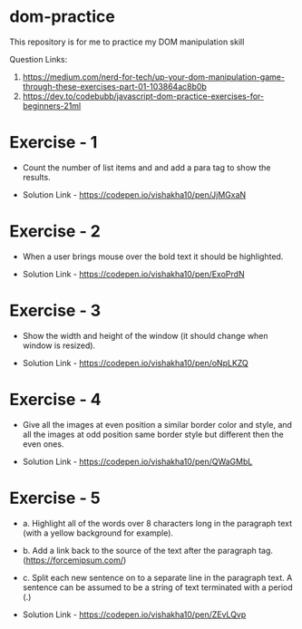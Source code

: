 # dom-practice
This repository is for me to practice my DOM manipulation skill

Question Links: 

1. https://medium.com/nerd-for-tech/up-your-dom-manipulation-game-through-these-exercises-part-01-103864ac8b0b
2. https://dev.to/codebubb/javascript-dom-practice-exercises-for-beginners-21ml


# Exercise - 1

 - Count the number of list items and and add a para tag to show the results.

 - Solution Link - https://codepen.io/vishakha10/pen/JjMGxaN


# Exercise - 2

 - When a user brings mouse over the bold text it should be highlighted.
 
 - Solution Link - https://codepen.io/vishakha10/pen/ExoPrdN


# Exercise - 3

 - Show the width and height of the window (it should change when window is resized).
 
 - Solution Link - https://codepen.io/vishakha10/pen/oNpLKZQ


# Exercise - 4

 - Give all the images at even position a similar border color and style, and all the images at odd position same border style but different then the even ones.
 
 - Solution Link - https://codepen.io/vishakha10/pen/QWaGMbL

# Exercise - 5

 - a. Highlight all of the words over 8 characters long in the paragraph text (with a yellow background for example).
 - b. Add a link back to the source of the text after the paragraph tag.(https://forcemipsum.com/)
 - c. Split each new sentence on to a separate line in the paragraph text. A sentence can be assumed to be a string of text terminated with a period (.)
 
 - Solution Link - https://codepen.io/vishakha10/pen/ZEvLQvp

